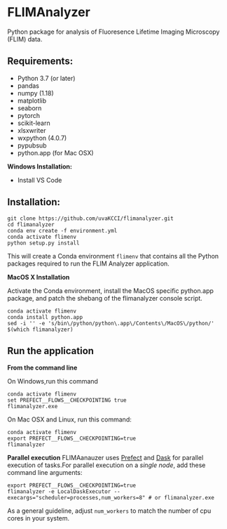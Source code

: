 # FLIMAnalyzer

Python package for analysis of Fluoresence Lifetime Imaging Microscopy (FLIM) data.

## Requirements:

* Python 3.7 (or later)
* pandas
* numpy (1.18)
* matplotlib
* seaborn
* pytorch
* scikit-learn
* xlsxwriter
* wxpython (4.0.7)
* pypubsub
* python.app (for Mac OSX)

**Windows Installation:**
* Install VS Code

## Installation:

```
git clone https://github.com/uvaKCCI/flimanalyzer.git
cd flimanalyzer
conda env create -f environment.yml
conda activate flimenv
python setup.py install
```

This will create a Conda environment `flimenv` that contains all the Python packages required to run the FLIM Analyzer application.

**MacOS X Installation**

Activate the Conda environment, install the MacOS specific python.app package, and patch the shebang of the flimanalyzer console script.

```
conda activate flimenv
conda install python.app
sed -i '' -e 's/bin\/python/python\.app\/Contents\/MacOS\/python/' $(which flimanalyzer)
```

## Run the application

**From the command line**

On Windows,run this command
```
conda activate flimenv
set PREFECT__FLOWS__CHECKPOINTING true 
flimanalyzer.exe
```

On Mac OSX and Linux, run this command:
```
conda activate flimenv
export PREFECT__FLOWS__CHECKPOINTING=true 
flimanalyzer
```

**Parallel execution**
FLIMAanauzer uses [Prefect](https://www.prefect.io) and [Dask](https://www.dask.org) for parallel execution of tasks.For parallel execution on a *single node*, add these command line arguments:
```
export PREFECT__FLOWS__CHECKPOINTING=true 
flimanalyzer -e LocalDaskExecutor --execargs="scheduler=processes,num_workers=8" # or flimanalyzer.exe
```

As a general guideline, adjust `num_workers` to match the number of cpu cores in your system. 

